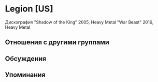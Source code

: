 # Legion [US]

Дискография
"Shadow of the King" 2005, Heavy Metal
"War Beast" 2016, Heavy Metal

## Отношения с другими группами


## Обсуждения


## Упоминания

